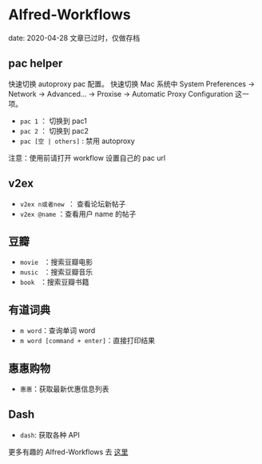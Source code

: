 # Alfred-Workflows

date: 2020-04-28 文章已过时，仅做存档

## pac helper

快速切换 autoproxy pac 配置。
快速切换 Mac 系统中 System Preferences -> Network -> Advanced... -> Proxise -> Automatic Proxy Configuration 这一项。

- `pac 1` ： 切换到 pac1
- `pac 2` ： 切换到 pac2
- `pac [空 | others]` : 禁用 autoproxy

注意：使用前请打开 workflow 设置自己的 pac url

## v2ex

- `v2ex n或者new `： 查看论坛新帖子
- `v2ex @name` ：查看用户 name 的帖子

## 豆瓣

- `movie ` ：搜索豆瓣电影
- `music ` ：搜索豆瓣音乐
- `book ` ：搜索豆瓣书籍

## 有道词典

- `m word`：查询单词 word
- `m word [command + enter]`：直接打印结果

## 惠惠购物

- `惠惠`：获取最新优惠信息列表

## Dash

- `dash`: 获取各种 API

更多有趣的 Alfred-Workflows 去 [这里](http://www.packal.org/)
